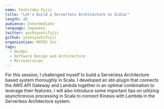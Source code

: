 ```yaml
---
name: Yoshitaka Fujii
title: "Let's build a Serverless Architecture in Scala!"
length: 40
audience: Intermediate
language: Japanese
twitter: yoshiyoshifujii
github: yoshiyoshifujii
organization: MOTEX Inc.
tags:
  - DevOps
  - Software Design and Architecture
  - Microservices
---
```

For this session, I challenged myself to build a Serverless Architecture based system thoroughly in Scala.
I developed an sbt-plugin that connects the AWS API Gateway and Lambda together in an optimal combination to leverage their features.
I will also introduce some important tips on utilizing asynchronous processing in Scala to connect Kinesis with Lambda in the Serverless Architecture system.
